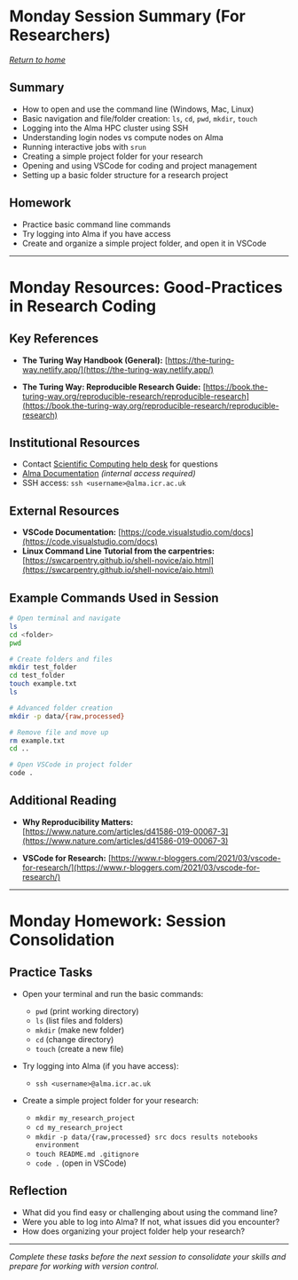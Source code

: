 # Monday Session Summary (For Researchers)
[*Return to home*](overview.md)

## Summary

- How to open and use the command line (Windows, Mac, Linux)
- Basic navigation and file/folder creation: `ls`, `cd`, `pwd`, `mkdir`, `touch`
- Logging into the Alma HPC cluster using SSH
- Understanding login nodes vs compute nodes on Alma
- Running interactive jobs with `srun`
- Creating a simple project folder for your research
- Opening and using VSCode for coding and project management
- Setting up a basic folder structure for a research project

## Homework

- Practice basic command line commands
- Try logging into Alma if you have access
- Create and organize a simple project folder, and open it in VSCode

---

# Monday Resources: Good-Practices in Research Coding

## Key References

- **The Turing Way Handbook (General):**
  [https://the-turing-way.netlify.app/](https://the-turing-way.netlify.app/)

- **The Turing Way: Reproducible Research Guide:**
  [https://book.the-turing-way.org/reproducible-research/reproducible-research](https://book.the-turing-way.org/reproducible-research/reproducible-research)
  
## Institutional Resources
  - Contact [Scientific Computing help desk](mailto:schelpdesk@icr.ac.uk) for questions
  - [Alma Documentation](https://almacookbook.github.io/) *(internal access required)*
  - SSH access: `ssh <username>@alma.icr.ac.uk`

## External Resources
- **VSCode Documentation:**
  [https://code.visualstudio.com/docs](https://code.visualstudio.com/docs)  
- **Linux Command Line Tutorial from the carpentries:**
  [https://swcarpentry.github.io/shell-novice/aio.html](https://swcarpentry.github.io/shell-novice/aio.html)
  
## Example Commands Used in Session

```bash
# Open terminal and navigate
ls
cd <folder>
pwd

# Create folders and files
mkdir test_folder
cd test_folder
touch example.txt
ls

# Advanced folder creation
mkdir -p data/{raw,processed}

# Remove file and move up
rm example.txt
cd ..

# Open VSCode in project folder
code .
```

## Additional Reading

- **Why Reproducibility Matters:**
  [https://www.nature.com/articles/d41586-019-00067-3](https://www.nature.com/articles/d41586-019-00067-3)

- **VSCode for Research:**
  [https://www.r-bloggers.com/2021/03/vscode-for-research/](https://www.r-bloggers.com/2021/03/vscode-for-research/)

---

# Monday Homework: Session Consolidation

## Practice Tasks

- Open your terminal and run the basic commands:
  - `pwd` (print working directory)
  - `ls` (list files and folders)
  - `mkdir` (make new folder)
  - `cd` (change directory)
  - `touch` (create a new file)

- Try logging into Alma (if you have access):
  - `ssh <username>@alma.icr.ac.uk`

- Create a simple project folder for your research:
  - `mkdir my_research_project`
  - `cd my_research_project`
  - `mkdir -p data/{raw,processed} src docs results notebooks environment`
  - `touch README.md .gitignore`
  - `code .` (open in VSCode)

## Reflection

- What did you find easy or challenging about using the command line?
- Were you able to log into Alma? If not, what issues did you encounter?
- How does organizing your project folder help your research?

---

*Complete these tasks before the next session to consolidate your skills and prepare for working with version control.*
